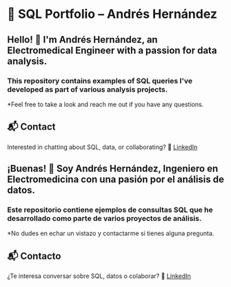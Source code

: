 # 🧠 SQL Portfolio – Andrés Hernández

## Hello! 👋 I'm **Andrés Hernández**, an Electromedical Engineer with a passion for data analysis.
### This repository contains examples of SQL queries I've developed as part of various analysis projects.

*Feel free to take a look and reach me out if you have any questions.
## 📬 Contact
Interested in chatting about SQL, data, or collaborating?
🔗 [LinkedIn](https://www.linkedin.com/in/andreshernandezm/)


## ¡Buenas! 👋 Soy **Andrés Hernández**, Ingeniero en Electromedicina con una pasión por el análisis de datos.  
### Este repositorio contiene ejemplos de consultas SQL que he desarrollado como parte de varios proyectos de análisis.

*No dudes en echar un vistazo y contactarme si tienes alguna pregunta.
## 📬 Contacto
¿Te interesa conversar sobre SQL, datos o colaborar? 
🔗 [LinkedIn](https://www.linkedin.com/in/andreshernandezm/)
